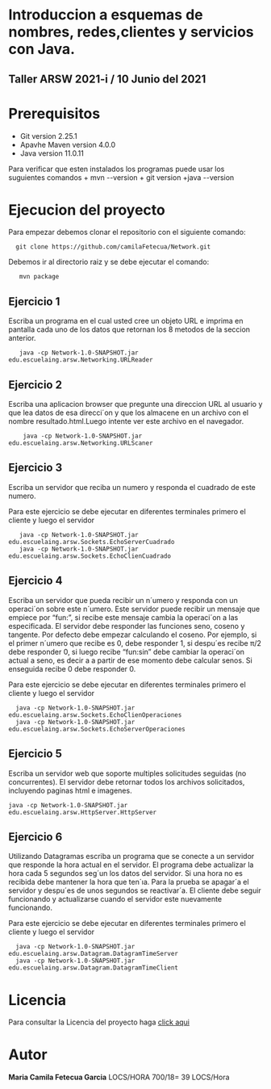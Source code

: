 # Introduccion a esquemas de nombres, redes,clientes y servicios con Java.
## Taller ARSW 2021-i / 10 Junio del 2021

# Prerequisitos 
  + Git version 2.25.1
  + Apavhe Maven version 4.0.0
  + Java version 11.0.11
  
  Para verificar que esten instalados los programas puede usar los suguientes comandos
    + mvn --version
    + git version
    +java --version
       
# Ejecucion del proyecto

  Para empezar debemos clonar el repositorio con el siguiente comando:

      git clone https://github.com/camilaFetecua/Network.git
  
  Debemos ir al directorio raiz y se debe ejecutar el comando:
 
       mvn package

  ## Ejercicio 1
  
   Escriba un programa en el cual usted cree un objeto URL e imprima en
   pantalla cada uno de los datos que retornan los 8 metodos de la seccion anterior.
    
       java -cp Network-1.0-SNAPSHOT.jar edu.escuelaing.arsw.Networking.URLReader
  
  ## Ejercicio 2
  
   Escriba una aplicacion browser que pregunte una direccion URL al usuario
   y que lea datos de esa direcci´on y que los almacene en un archivo con el nombre
   resultado.html.Luego intente ver este archivo en el navegador.
    
        java -cp Network-1.0-SNAPSHOT.jar edu.escuelaing.arsw.Networking.URLScaner
    
  ## Ejercicio 3
  
   Escriba un servidor que reciba un numero y responda el cuadrado de este numero.
   
   Para este ejercicio se debe ejecutar  en diferentes terminales primero el cliente y luego el servidor 
   
       java -cp Network-1.0-SNAPSHOT.jar edu.escuelaing.arsw.Sockets.EchoServerCuadrado
       java -cp Network-1.0-SNAPSHOT.jar edu.escuelaing.arsw.Sockets.EchoClienCuadrado
  
  ## Ejercicio 4
  
   Escriba un servidor que pueda recibir un n´umero y responda con un operaci´on sobre este n´umero. Este servidor puede recibir un mensaje que empiece por
   “fun:”, si recibe este mensaje cambia la operaci´on a las especificada. El servidor
   debe responder las funciones seno, coseno y tangente. Por defecto debe empezar
   calculando el coseno. Por ejemplo, si el primer n´umero que recibe es 0, debe
   responder 1, si despu´es recibe π/2 debe responder 0, si luego recibe “fun:sin”
   debe cambiar la operaci´on actual a seno, es decir a a partir de ese momento
   debe calcular senos. Si enseguida recibe 0 debe responder 0.
    
   Para este ejercicio se debe ejecutar  en diferentes terminales primero el cliente y luego el servidor 
    
      java -cp Network-1.0-SNAPSHOT.jar edu.escuelaing.arsw.Sockets.EchoClienOperaciones
      java -cp Network-1.0-SNAPSHOT.jar edu.escuelaing.arsw.Sockets.EchoServerOperaciones

  ## Ejercicio 5
   Escriba un servidor web que soporte multiples solicitudes seguidas (no concurrentes). El servidor debe retornar todos los archivos solicitados, incluyendo
   paginas html e imagenes.
    
    
    java -cp Network-1.0-SNAPSHOT.jar edu.escuelaing.arsw.HttpServer.HttpServer
    
    
   ## Ejercicio 6

   Utilizando Datagramas escriba un programa que se conecte a un servidor
  que responde la hora actual en el servidor. El programa debe actualizar la hora
  cada 5 segundos seg´un los datos del servidor. Si una hora no es recibida debe
  mantener la hora que ten´ıa. Para la prueba se apagar´a el servidor y despu´es de
  unos segundos se reactivar´a. El cliente debe seguir funcionando y actualizarse
  cuando el servidor este nuevamente funcionando.
  
  Para este ejercicio se debe ejecutar  en diferentes terminales primero el cliente y luego el servidor 

      java -cp Network-1.0-SNAPSHOT.jar edu.escuelaing.arsw.Datagram.DatagramTimeServer
      java -cp Network-1.0-SNAPSHOT.jar edu.escuelaing.arsw.Datagram.DatagramTimeClient


# Licencia

  Para consultar la Licencia del proyecto haga [click aqui](https://github.com/camilaFetecua/Network/blob/main/LICENSE.md)
  
  
# Autor 
  **Maria Camila Fetecua Garcia**  LOCS/HORA 700/18= 39 LOCS/Hora 

